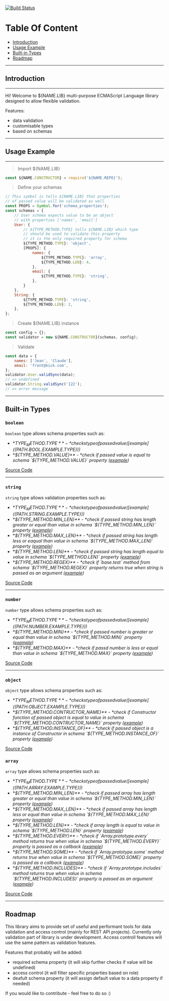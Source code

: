 [![Build Status](https://travis-ci.org/krnik/${NAME.REPO}.svg?branch=master)](https://travis-ci.org/krnik/${NAME.REPO})
# Table Of Content
- [Introduction](#introduction)
- [Usage Example](#usage-example)
- [Built-in Types](#built-in-types)
- [Roadmap](#roadmap)
***
## Introduction
***
Hi! Welcome to ${NAME.LIB} multi-purpose ECMAScript Language library designed to allow flexible validation.

Features:
- data validation
- customisable types
- based on schemas
<!-- - access controll -->
***
## Usage Example
***
> Import ${NAME.LIB}
```javascript
const ${NAME.CONSTRUCTOR} = require('${NAME.REPO}');
```
> Define your schemas
```javascript
// This symbol is tells ${NAME.LIB} that properties
// of passed value will be validated as well
const PROPS = Symbol.for('schema_properties');
const schemas = {
    // User schema expects value to be an object
    // with properties ['names', 'email']
    User: {
        // ${TYPE_METHOD.TYPE} tells ${NAME.LIB} which type
        // should be used to validate this property
        // it is the only required property for schema
        ${TYPE_METHOD.TYPE}: 'object',
        [PROPS]: {
            names: {
                ${TYPE_METHOD.TYPE}: 'array',
                ${TYPE_METHOD.LEN}: 4,
            },
            email: {
                ${TYPE_METHOD.TYPE}: 'string',
            },
        }
    },
    String: {
        ${TYPE_METHOD.TYPE}: 'string',
        ${TYPE_METHOD.LEN}: 2,
    },
};
```
> Create ${NAME.LIB} instance
```javascript
const config = {};
const validator = new ${NAME.CONSTRUCTOR}(schemas, config);
```
> Validate
```javascript
const data = {
    names: ['Jean', 'Claude'],
    email: 'front@kick.com',
};
validator.User.validSync(data);
// => undefined
validator.String.validSync('122');
// => error message
```
***
## Built-in Types
### **`boolean`**
`boolean` type allows schema properties such as:
- **${TYPE_METHOD.TYPE}** - *checks type of passed value ([example](${PATH.BOOL.EXAMPLE.TYPE}))*
- **${TYPE_METHOD.VALUE}** - *check if passed value is equal to schema `${TYPE_METHOD.VALUE}` property ([example](${PATH.BOOL.EXAMPLE.VALUE}))*

[Source Code](${PATH.BOOL.SRC})
***
### **`string`**
`string` type allows validation properties such as:
- **${TYPE_METHOD.TYPE}** - *checks type of passed value ([example](${PATH.STRING.EXAMPLE.TYPE}))*
- **${TYPE_METHOD.MIN_LEN}** - *check if passed string has length greater or equal than value in schema `${TYPE_METHOD.MIN_LEN}` property ([example](${PATH.STRING.EXAMPLE.MIN_LEN}))*
- **${TYPE_METHOD.MAX_LEN}** - *check if passed string has length less or eaqual than value in schema `${TYPE_METHOD.MAX_LEN}` property ([example](${PATH.STRING.EXAMPLE.MAX_LEN}))*
- **${TYPE_METHOD.LEN}** - *check if passed string has length equal to value in schema `${TYPE_METHOD.LEN}` property ([example](${PATH.STRING.EXAMPLE.LEN}))*
- **${TYPE_METHOD.REGEX}** - *check if `base.test` method from schema `${TYPE_METHOD.REGEX}` property returns true when string is passed as an argument ([example](${PATH.STRING.EXAMPLE.REGEX}))*

[Source Code](${PATH.STRING.SRC})
***
### **`number`**
`number` type allows schema properties such as:
- **${TYPE_METHOD.TYPE}** - *checks type of passed value ([example](${PATH.NUMBER.EXAMPLE.TYPE}))*
- **${TYPE_METHOD.MIN}** - *check if passed number is greater or equal than value in schema `${TYPE_METHOD.MIN}` property ([example](${PATH.NUMBER.EXAMPLE.MIN}))*
- **${TYPE_METHOD.MAX}** - *check if passd number is less or equal than value in schema `${TYPE_METHOD.MAX}` property ([example](${PATH.NUMBER.EXAMPLE.MAX}))*

[Source Code](${PATH.NUMBER.SRC})
***
### **`object`**
`object` type allows schema properties such as:
- **${TYPE_METHOD.TYPE}** - *checks type of passed value ([example](${PATH.OBJECT.EXAMPLE.TYPE}))*
- **${TYPE_METHOD.CONTRUCTOR_NAME}** - *check if Constructor function of passed object is equal to value in schema `${TYPE_METHOD.CONTRUCTOR_NAME}` property ([example](${PATH.OBJECT.EXAMPLE.CONSTRUCTOR_NAME}))*
- **${TYPE_METHOD.INSTANCE_OF}** - *check if passed object is a instance of Constructor in schema `${TYPE_METHOD.INSTANCE_OF}` property ([example](${PATH.OBJECT.EXAMPLE.INSTANCE_OF}))*

[Source Code](${PATH.OBJECT.SRC})
### **`array`**
`array` type allows schema properties such as:
- **${TYPE_METHOD.TYPE}** - *checks type of passed value ([example](${PATH.ARRAY.EXAMPLE.TYPE}))*
- **${TYPE_METHOD.MIN_LEN}** - *check if passed array has length greater or equal than value in schema `${TYPE_METHOD.MIN_LEN}` property ([example](${PATH.ARRAY.EXAMPLE.MIN_LEN}))*
- **${TYPE_METHOD.MAX_LEN}** - *check if passed array has length less or equal than value in schema `${TYPE_METHOD.MAX_LEN}` property ([example](${PATH.ARRAY.EXAMPLE.MAX_LEN}))*
- **${TYPE_METHOD.LEN}** - *check if array length is equal to value in schema `${TYPE_METHOD.LEN}` property ([example](${PATH.ARRAY.EXAMPLE.LEN}))*
- **${TYPE_METHOD.EVERY}** - *check if `Array.prototype.every` method returns true when value in schema `${TYPE_METHOD.EVERY}` property is passed as a callback ([example](${PATH.ARRAY.EXAMPLE.EVERY}))*
- **${TYPE_METHOD.SOME}** - *check if `Array.prototype.some` method returns true when value in schema `${TYPE_METHOD.SOME}` property is passed as a callback ([example](${PATH.ARRAY.EXAMPLE.SOME}))*
- **${TYPE_METHOD.INCLUDES}** - *check if `Array.prototype.includes` method returns true when value in schema `${TYPE_METHOD.INCLUDES}` property is passed as an argument ([example](${PATH.ARRAY.EXAMPLE.INCLUDES}))*

[Source Code](src/types/Array.ts)
***
## Roadmap
This library aims to provide set of useful and performant tools for data validation and access control (mainly for REST API projects).
Currently only validation part of library is under development. Access controll features will use the same pattern as validation features.

Features that probably will be added:
- required schema property (it will skip further checks if value will be undefined)
- access control (it will filter specific properties based on role)
- deafult schema property (it will assign default value to a data property if needed)

If you would like to contribute - feel free to do so :)
